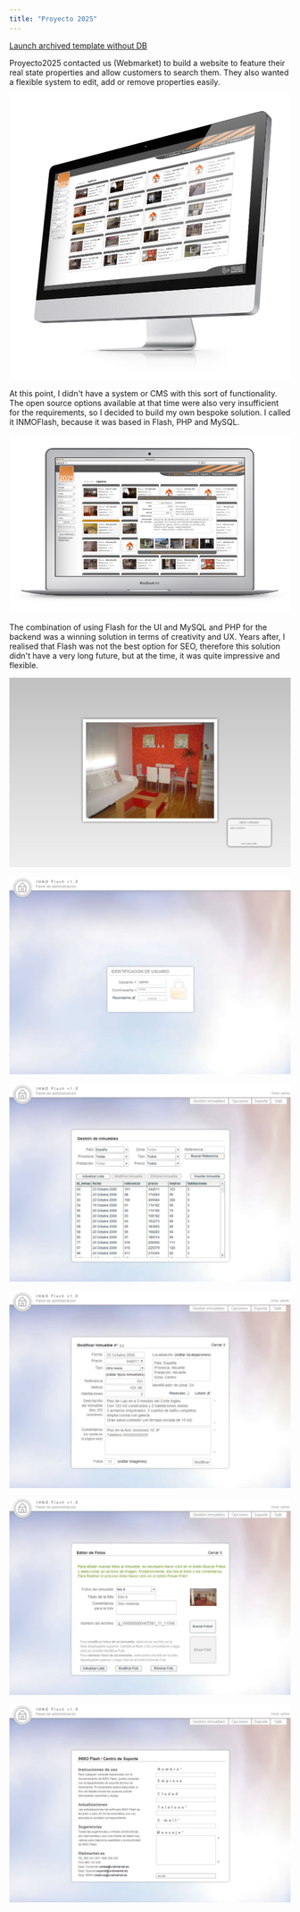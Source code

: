 ```yaml
---
title: "Proyecto 2025"
---
```


<p class="work-links">
<a class="btn icon icon-external" href="http://work.joanmira.com/webs/proyecto2025/" target="_blank">Launch archived template without DB</a></p>

Proyecto2025 contacted us (Webmarket) to build a website to feature their real state properties and allow customers to search them. They also wanted a flexible system to edit, add or remove properties easily.

![](./images/1.jpg)

At this point, I didn't have a system or CMS with this sort of functionality. The open source options available at that time were also very insufficient for the requirements, so I decided to build my own bespoke solution. I called it INMOFlash, because it was based in Flash, PHP and MySQL.

![](./images/2.jpg)

The combination of using Flash for the UI and MySQL and PHP for the backend was a winning solution in terms of creativity and UX. Years after, I realised that Flash was not the best option for SEO, therefore this solution didn't have a very long future, but at the time, it was quite impressive and flexible.

![](./images/3.jpg)

![](./images/4.jpg)

![](./images/5.jpg)

![](./images/6.jpg)

![](./images/7.jpg)

![](./images/8.jpg)

